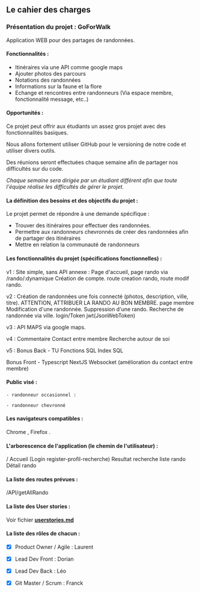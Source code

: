 ## Le cahier des charges

  

### Présentation du projet : GoForWalk

Application WEB pour des partages de randonnées.

#### Fonctionnalités  :
 - Itinéraires via une API comme google maps
 - Ajouter photos des parcours
 - Notations des randonnées
 - Informations sur la faune et la flore
 - Echange et rencontres entre randonneurs (Via espace membre, fonctionnalité message, etc..)

#### Opportunités :

Ce projet peut offrir aux étudiants un assez gros projet avec des fonctionnalités basiques.

Nous allons fortement utiliser GitHub pour le versioning de notre code et utiliser divers outils.

Des réunions seront effectuées chaque semaine afin de partager nos difficultés sur du code.

*Chaque semaine sera dirigée par un étudiant différent afin que toute l'équipe réalise les difficultés de gérer le projet.*



####  La définition des besoins et des objectifs du projet :

Le projet permet de répondre à une demande spécifique : 
- Trouver des itinéraires pour effectuer des randonnées.
- Permettre aux randonneurs chevronnés de créer des randonnées afin de partager des itinéraires
- Mettre en relation la communauté de randonneurs

#### Les fonctionnalités du projet (spécifications fonctionnelles) :


v1 : 
Site simple, sans API annexe :
Page d'accueil, page rando via /rando/:dynamique
Création de compte.
route creation rando, route modif rando.

v2 :
Création de randonnées une fois connecté (photos, description, ville, titre). ATTENTION, ATTRIBUER LA RANDO AU BON MEMBRE.
page membre
Modification d'une randonnée. 
Suppression d'une rando.
Recherche de randonnée via ville.
login/Token jwt(JsonWebToken)

v3 :
API MAPS via google maps.

v4 :
Commentaire
Contact entre membre
Recherche autour de soi

v5 : 
Bonus Back - 
TU 
Fonctions SQL
Index SQL

Bonus Front -
Typescript
NextJS
Websocket (amélioration du contact entre membre)


  
  
 

#### Public visé : 
    - randonneur occasionnel : 
       
    - randonneur chevronné 
        
  
  



#### Les navigateurs compatibles :

  Chrome , Firefox .



####  L'arborescence de l'application (le chemin de l'utilisateur) :

/
Accueil (Login register-profil-recherche)
Resultat recherche
liste rando
Détail rando

#### La liste des routes prévues :

  /API/getAllRando
 
####  La liste des User stories : 

Voir fichier **[userstories.md](./userstories.md)**


#### La liste des rôles de chacun :

 - [x] Product Owner / Agile : Laurent
 - [x] Lead Dev Front : Dorian
 - [x] Lead Dev Back : Léo
 - [x] Git Master / Scrum : Franck
    